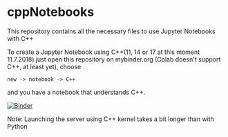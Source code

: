 # cppNotebooks
This repository contains all the necessary files to use Jupyter
Notebooks with C++

To create a Jupyter Notebook using C++(11, 14 or 17 at this moment 11.7.2018)
just open this repository on mybinder.org (Colab doesn't support C++, at least yet),
choose
```
new -> notebook -> C++
```
and you have a notebook that understands C++.

[![Binder](https://mybinder.org/badge_logo.svg)](https://mybinder.org/v2/gh/mediumlager/cppNotebooks/master)

Note: Launching the server using C++ kernel takes a bit longer than with Python



